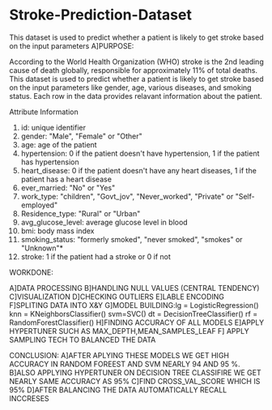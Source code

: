 # Stroke-Prediction-Dataset
This dataset is used to predict whether a patient is likely to get stroke based on the input parameters
A]PURPOSE:


According to the World Health Organization (WHO) stroke is the 2nd leading cause of death globally, responsible for approximately 11% of total deaths.
This dataset is used to predict whether a patient is likely to get stroke based on the input parameters like gender, age, various diseases, and smoking status. Each row in the data provides relavant information about the patient.

Attribute Information

1) id: unique identifier
2) gender: "Male", "Female" or "Other"
3) age: age of the patient
4) hypertension: 0 if the patient doesn't have hypertension, 1 if the patient has hypertension
5) heart_disease: 0 if the patient doesn't have any heart diseases, 1 if the patient has a heart disease
6) ever_married: "No" or "Yes"
7) work_type: "children", "Govt_jov", "Never_worked", "Private" or "Self-employed"
8) Residence_type: "Rural" or "Urban"
9) avg_glucose_level: average glucose level in blood
10) bmi: body mass index
11) smoking_status: "formerly smoked", "never smoked", "smokes" or "Unknown"*
12) stroke: 1 if the patient had a stroke or 0 if not


WORKDONE:

A]DATA PROCESSING
B]HANDLING NULL VALUES (CENTRAL TENDENCY)
C]VISUALIZATION
D]CHECKING OUTLIERS
E]LABLE ENCODING
F]SPLITING DATA INTO X&Y
G]MODEL BUILDING:lg = LogisticRegression()
                 knn = KNeighborsClassifier()
                 svm=SVC()
                 dt = DecisionTreeClassifier()
                 rf = RandomForestClassifier() 
H]FINDING ACCURACY OF ALL MODELS
E]APPLY HYPERTUNER SUCH AS MAX_DEPTH,MEAN_SAMPLES_LEAF
F] APPLY SAMPLING TECH TO BALANCED THE DATA 


CONCLUSION:
 A]AFTER APLYING THESE MODELS WE GET HIGH ACCURACY IN RANDOM FOREEST AND SVM NEARLY 94 AND 95 %.
 B]ALSO APPLYING HYPERTUNER ON DECISION TREE CLASSIFIRE WE GET NEARLY SAME ACCURACY AS 95%
 C]FIND CROSS_VAL_SCORE WHICH IS 95%
 D]AFTER BALANCING THE DATA AUTOMATICALLY RECALL INCCRESES 

